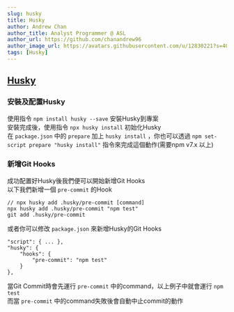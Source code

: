 ```yaml
---
slug: husky
title: Husky  
author: Andrew Chan
author_title: Analyst Programmer @ ASL
author_url: https://github.com/chanandrew96
author_image_url: https://avatars.githubusercontent.com/u/12830221?s=400&v=4
tags: [Husky]
---
```


## [Husky](https://typicode.github.io/husky/#/)  
### 安裝及配置Husky  
使用指令 ` npm install husky --save ` 安裝Husky到專案  
安裝完成後，使用指令 ` npx husky install ` 初始化Husky  
在 ` package.json ` 中的 ` prepare ` 加上 ` husky install ` ，你也可以透過 ` npm set-script prepare "husky install" ` 指令來完成這個動作(需要npm v7.x 以上)  

### 新增Git Hooks  
成功配置好Husky後我們便可以開始新增Git Hooks  
以下我們新增一個 ` pre-commit ` 的Hook  
```
// npx husky add .husky/pre-commit [command]
npx husky add .husky/pre-commit "npm test"
git add .husky/pre-commit
```  
或者你可以修改 ` package.json ` 來新增Husky的Git Hooks  
```
"script": { ... },
"husky": {
    "hooks": {
        "pre-commit": "npm test"
    }
},
```
當Git Commit時會先運行 ` pre-commit ` 中的command，以上例子中就會運行 ` npm test `  
而當 ` pre-commit ` 中的command失敗後會自動中止commit的動作  

